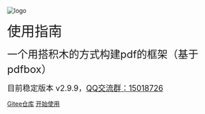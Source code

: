 <!-- _coverpage.md -->

![logo](/logo.png)

<font size=6>使用指南</font>

<font size=5>一个用搭积木的方式构建pdf的框架（基于pdfbox）</font>

<font size=4>目前稳定版本 v2.9.9，[QQ交流群：15018726](https://qm.qq.com/cgi-bin/qm/qr?k=jOhLXRxvfy9JW-TZBX8qSa_dXT-N_7FC&jump_from=webapi "点击加入") </font>

[Gitee仓库](https://gitee.com/dromara/x-easypdf "Gitee")
[开始使用](/README.md "开始使用")

